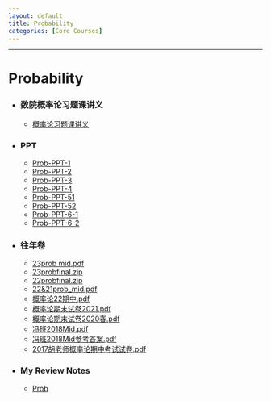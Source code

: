 ```yaml
---
layout: default
title: Probability
categories: [Core Courses]
---
```

---
# Probability
- ### 数院概率论习题课讲义
    - <a href="https://raw.githubusercontent.com/byn1002/byn1002.github.io/master/assets/files/Probability/概率论习题课讲义" target="_blank">概率论习题课讲义</a>
- ### PPT
    - <a href="https://raw.githubusercontent.com/byn1002/byn1002.github.io/master/assets/files/Probability/PPT/Prob-PPT-1" target="_blank">Prob-PPT-1</a>
    - <a href="https://raw.githubusercontent.com/byn1002/byn1002.github.io/master/assets/files/Probability/PPT/Prob-PPT-2" target="_blank">Prob-PPT-2</a>
    - <a href="https://raw.githubusercontent.com/byn1002/byn1002.github.io/master/assets/files/Probability/PPT/Prob-PPT-3" target="_blank">Prob-PPT-3</a>
    - <a href="https://raw.githubusercontent.com/byn1002/byn1002.github.io/master/assets/files/Probability/PPT/Prob-PPT-4" target="_blank">Prob-PPT-4</a>
    - <a href="https://raw.githubusercontent.com/byn1002/byn1002.github.io/master/assets/files/Probability/PPT/Prob-PPT-51" target="_blank">Prob-PPT-51</a>
    - <a href="https://raw.githubusercontent.com/byn1002/byn1002.github.io/master/assets/files/Probability/PPT/Prob-PPT-52" target="_blank">Prob-PPT-52</a>
    - <a href="https://raw.githubusercontent.com/byn1002/byn1002.github.io/master/assets/files/Probability/PPT/Prob-PPT-6-1" target="_blank">Prob-PPT-6-1</a>
    - <a href="https://raw.githubusercontent.com/byn1002/byn1002.github.io/master/assets/files/Probability/PPT/Prob-PPT-6-2" target="_blank">Prob-PPT-6-2</a>



- ### 往年卷
    - <a href="https://raw.githubusercontent.com/byn1002/byn1002.github.io/master/assets/files/Probability/往年卷/23prob mid.pdf" target="_blank">23prob mid.pdf</a>
    - <a href="https://raw.githubusercontent.com/byn1002/byn1002.github.io/master/assets/files/Probability/往年卷/23probfinal.zip" target="_blank">23probfinal.zip</a>
    - <a href="https://raw.githubusercontent.com/byn1002/byn1002.github.io/master/assets/files/Probability/往年卷/22probfinal.zip" target="_blank">22probfinal.zip</a>
    - <a href="https://raw.githubusercontent.com/byn1002/byn1002.github.io/master/assets/files/Probability/往年卷/22&21prob_mid.pdf" target="_blank">22&21prob_mid.pdf</a>
    - <a href="https://raw.githubusercontent.com/byn1002/byn1002.github.io/master/assets/files/Probability/往年卷/概率论22期中.pdf" target="_blank">概率论22期中.pdf</a>
    - <a href="https://raw.githubusercontent.com/byn1002/byn1002.github.io/master/assets/files/Probability/往年卷/概率论期末试卷2021.pdf" target="_blank">概率论期末试卷2021.pdf</a>
    - <a href="https://raw.githubusercontent.com/byn1002/byn1002.github.io/master/assets/files/Probability/往年卷/概率论期末试卷2020春.pdf" target="_blank">概率论期末试卷2020春.pdf</a>
    - <a href="https://raw.githubusercontent.com/byn1002/byn1002.github.io/master/assets/files/Probability/往年卷/冯班2018Mid.pdf" target="_blank">冯班2018Mid.pdf</a>
    - <a href="https://raw.githubusercontent.com/byn1002/byn1002.github.io/master/assets/files/Probability/往年卷/冯班2018Mid参考答案.pdf" target="_blank">冯班2018Mid参考答案.pdf</a>
    - <a href="https://raw.githubusercontent.com/byn1002/byn1002.github.io/master/assets/files/Probability/往年卷/2017胡老师概率论期中考试试卷.pdf" target="_blank">2017胡老师概率论期中考试试卷.pdf</a>

- ### My Review Notes
    - <a href="https://raw.githubusercontent.com/byn1002/byn1002.github.io/master/assets/files/Probability/Prob.pdf" target="_blank">Prob</a>

